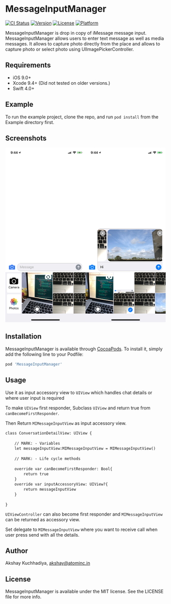 # MessageInputManager

[![CI Status](https://img.shields.io/travis/kuchhadiyaa/MessageInputManager.svg?style=flat)](https://travis-ci.org/kuchhadiyaa/MessageInputManager)
[![Version](https://img.shields.io/cocoapods/v/MessageInputManager.svg?style=flat)](https://cocoapods.org/pods/MessageInputManager)
[![License](https://img.shields.io/cocoapods/l/MessageInputManager.svg?style=flat)](https://cocoapods.org/pods/MessageInputManager)
[![Platform](https://img.shields.io/cocoapods/p/MessageInputManager.svg?style=flat)](https://cocoapods.org/pods/MessageInputManager)

MessageInputManager is drop in copy of iMessage message input. MessageInputManager allows users to enter text message as well as media messages. It allows to capture photo directly from the place and allows to capture photo or select photo using UIImagePickerController.


## Requirements

- iOS 9.0+
- Xcode 9.4+ (Did not tested on older versions.)
- Swift 4.0+

## Example

To run the example project, clone the repo, and run `pod install` from the Example directory first.

## Screenshots

<img width="50%" height="50%" src="https://raw.githubusercontent.com/kuchhadiyaa/MessageInputManager/master/Screenshots/SS1.PNG" /><img width="50%" height="50%" src="https://raw.githubusercontent.com/kuchhadiyaa/MessageInputManager/master/Screenshots/SS2.PNG" />

## Installation

MessageInputManager is available through [CocoaPods](https://cocoapods.org). To install
it, simply add the following line to your Podfile:

```ruby
pod 'MessageInputManager'
```

## Usage

Use it as input accessory view to ```UIView``` which handles chat details or where user input is required

To make ```UIView``` first responder, Subclass ```UIView``` and return true from ```canBecomeFirstResponder```.

Then Return ```MIMessageInputView``` as input accessory view.

```Swift4
class ConversationDetailView: UIView {

	// MARK: - Variables
	let messageInputView:MIMessageInputView = MIMessageInputView()
	
	// MARK: - Life cycle methods
	
	override var canBecomeFirstResponder: Bool{
		return true
	}
	override var inputAccessoryView: UIView?{
		return messageInputView
	}

}
```

```UIViewController``` can also become first responder and ```MIMessageInputView``` can be returned as accessory view.

Set delegate to ```MIMessageInputView``` where you want to receive call when user press send with all the details.

## Author

Akshay Kuchhadiya, akshay@atominc.in

## License

MessageInputManager is available under the MIT license. See the LICENSE file for more info.

